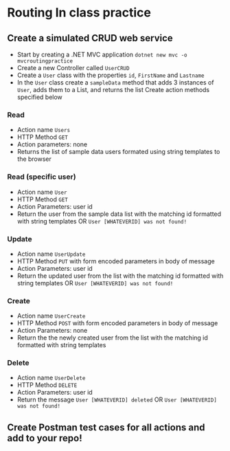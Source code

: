 # Routing In class practice

## Create a simulated CRUD web service

* Start by creating a .NET MVC application `dotnet new mvc -o mvcroutingpractice`
* Create a new Controller called `UserCRUD`
* Create a `User` class with the properties `id`, `FirstName` and `Lastname`
* In the `User` class create a `sampleData` method that adds 3 instances of `User`, adds them to a List, and returns the list
Create action methods specified below

### Read
- Action name `Users`
- HTTP Method `GET`
- Action parameters: none
- Returns the list of sample data users formated using string templates to the browser

### Read (specific user)
- Action name `User`
- HTTP Method `GET`
- Action Parameters: user id
- Return the user from the sample data list with the matching id formatted with string templates OR `User [WHATEVERID] was not found!`

### Update
- Action name `UserUpdate`
- HTTP Method `PUT` with form encoded parameters in body of message
- Action Parameters: user id
- Return the updated user from the list with the matching id formatted with string templates OR `User [WHATEVERID] was not found!` 

### Create
- Action name `UserCreate`
- HTTP Method `POST` with form encoded parameters in body of message
- Action Parameters: none
- Return the the newly created user from the list with the matching id formatted with string templates

### Delete
- Action name `UserDelete`
- HTTP Method `DELETE`
- Action Parameters: user id
- Return the message `User [WHATEVERID] deleted` OR `User [WHATEVERID] was not found!` 

## Create Postman test cases for all actions and add to your repo!


